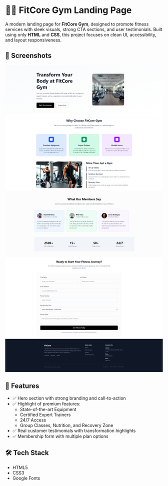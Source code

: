 # 🏋️‍♂️ FitCore Gym Landing Page

A modern landing page for **FitCore Gym**, designed to promote fitness services with sleek visuals, strong CTA sections, and user testimonials. Built using only **HTML** and **CSS**, this project focuses on clean UI, accessibility, and layout responsiveness.

## 📸 Screenshots

![Homepage](./screenshots/hero-section.png)
![Why Choose Us](./screenshots/gym-features.png)
![Testimonials](./screenshots/gym-reviews.png)
![form](./screenshots/gym-form.png)
![footer](./screenshots/gym-footer.png)

## 🚀 Features

- ✅ Hero section with strong branding and call-to-action
- ✅ Highlight of premium features:
  - State-of-the-art Equipment
  - Certified Expert Trainers
  - 24/7 Access
  - Group Classes, Nutrition, and Recovery Zone
- ✅ Real customer testimonials with transformation highlights
- ✅ Membership form with multiple plan options

## 🛠️ Tech Stack

- HTML5
- CSS3
- Google Fonts


